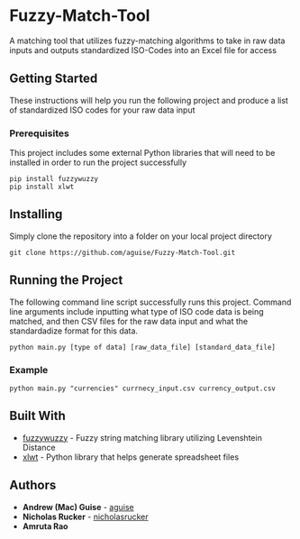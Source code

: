 # Fuzzy-Match-Tool
A matching tool that utilizes fuzzy-matching algorithms to take in raw data inputs and outputs standardized ISO-Codes into an Excel file for access

## Getting Started
These instructions will help you run the following project and produce a list of standardized ISO codes for your raw data input

### Prerequisites
This project includes some external Python libraries that will need to be installed in order to run the project successfully

```
pip install fuzzywuzzy
pip install xlwt
```

## Installing 
Simply clone the repository into a folder on your local project directory
```
git clone https://github.com/aguise/Fuzzy-Match-Tool.git
```

## Running the Project
The following command line script successfully runs this project. Command line arguments include inputting what type of ISO code data is being matched, and then CSV files for the raw data input and what the standardadize format for this data.
```
python main.py [type of data] [raw_data_file] [standard_data_file]
```

### Example
```
python main.py "currencies" currnecy_input.csv currency_output.csv
```

## Built With
* [fuzzywuzzy](https://pypi.org/project/fuzzywuzzy/) - Fuzzy string matching library utilizing Levenshtein Distance
* [xlwt](https://pypi.org/project/xlwt/) - Python library that helps generate spreadsheet files

## Authors
* **Andrew (Mac) Guise** - [aguise](https://github.com/aguise)
* **Nicholas Rucker** - [nicholasrucker](https://github.com/nicholasrucker)
* **Amruta Rao**

